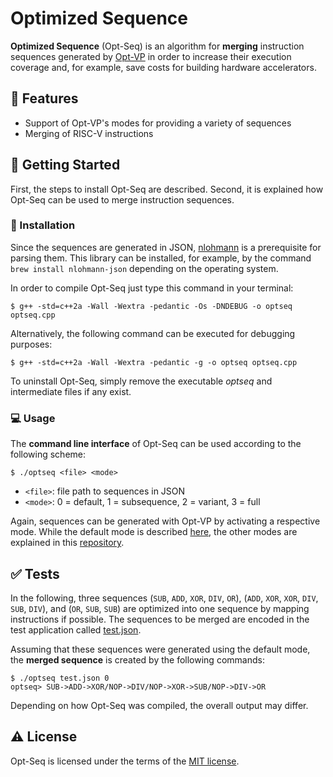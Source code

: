 # Optimized Sequence

**Optimized Sequence** (Opt-Seq) is an algorithm for **merging** instruction sequences generated by [Opt-VP](https://github.com/agra-uni-bremen/opt-vp) in order to increase their execution coverage and, for example, save costs for building hardware accelerators.

## :dart: Features

* Support of Opt-VP's modes for providing a variety of sequences
* Merging of RISC-V instructions

## :rocket: Getting Started

First, the steps to install Opt-Seq are described. Second, it is explained how Opt-Seq can be used to merge instruction sequences.

### :wrench: Installation

Since the sequences are generated in JSON, [nlohmann](https://github.com/nlohmann/json) is a prerequisite for parsing them. This library can be installed, for example, by the command `brew install nlohmann-json` depending on the operating system.

In order to compile Opt-Seq just type this command in your terminal:

```console
$ g++ -std=c++2a -Wall -Wextra -pedantic -Os -DNDEBUG -o optseq optseq.cpp
```

Alternatively, the following command can be executed for debugging purposes:

```console
$ g++ -std=c++2a -Wall -Wextra -pedantic -g -o optseq optseq.cpp
```

To uninstall Opt-Seq, simply remove the executable *optseq* and intermediate files if any exist.

### :computer: Usage

The **command line interface** of Opt-Seq can be used according to the following scheme:

```console
$ ./optseq <file> <mode>
```

* `<file>`: file path to sequences in JSON
* `<mode>`: 0 = default, 1 = subsequence, 2 = variant, 3 = full

Again, sequences can be generated with Opt-VP by activating a respective mode. While the default mode is described [here](https://agra.informatik.uni-bremen.de/doc/konf/FDL2023_JZ.pdf), the other modes are explained in this [repository](https://github.com/agra-uni-bremen/opt-vp).

## :white_check_mark: Tests

In the following, three sequences (`SUB`, `ADD`, `XOR`, `DIV`, `OR`), (`ADD`, `XOR`, `XOR`, `DIV`, `SUB`, `DIV`), and (`OR`, `SUB`, `SUB`) are optimized into one sequence by mapping instructions if possible. The sequences to be merged are encoded in the test application called [test.json](test.json).

Assuming that these sequences were generated using the default mode, the **merged sequence** is created by the following commands:

```console
$ ./optseq test.json 0
optseq> SUB->ADD->XOR/NOP->DIV/NOP->XOR->SUB/NOP->DIV->OR
```

Depending on how Opt-Seq was compiled, the overall output may differ.

## :warning: License

Opt-Seq is licensed under the terms of the [MIT license](LICENSE.txt).
